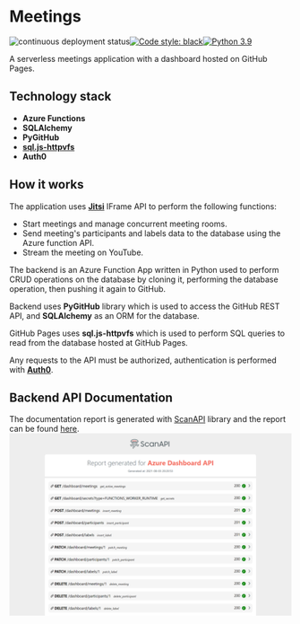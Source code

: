 # Meetings 

![continuous deployment status](https://github.com/elgarash/meetings/actions/workflows/continuous-deployment.yml/badge.svg)[![Code style: black](https://img.shields.io/badge/code%20style-black-000000.svg)](https://github.com/psf/black)[![Python 3.9](https://img.shields.io/badge/python-3.9-blue.svg)](https://www.python.org/downloads)

A serverless meetings application with a dashboard hosted on GitHub Pages.

## Technology stack

- **Azure Functions**
- **SQLAlchemy**
- **PyGitHub**
- [**sql.js-httpvfs**](https://github.com/phiresky/sql.js-httpvfs)
- **Auth0**

## How it works

The application uses [**Jitsi**](https://github.com/jitsi/jitsi-meet) IFrame API to perform the following functions:

- Start meetings and manage concurrent meeting rooms.
- Send meeting's participants and labels data to the database using the Azure function API.
- Stream the meeting on YouTube.

The backend is an Azure Function App written in Python used to perform CRUD operations on the database by cloning it, performing the database operation, then pushing it again to GitHub.

Backend uses **PyGitHub** library which is used to access the GitHub REST API, and **SQLAlchemy** as an ORM for the database.

GitHub Pages uses **sql.js-httpvfs** which is used to perform SQL queries to read from the database hosted at GitHub Pages.

Any requests to the API must be authorized, authentication is performed with [**Auth0**](https://auth0.com).

## Backend API Documentation

The documentation report is generated with [ScanAPI](https://github.com/scanapi/scanapi) library and the report can be found [here](https://refined-github-html-preview.kidonng.workers.dev/ElGarash/meetings/raw/functions-documentation/docs/scanapi-report.html).
![Function Endpoints](/docs/images/api-documentation.png)
